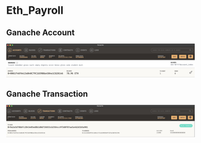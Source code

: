 # Eth_Payroll

## Ganache Account

![image of Ganache account](/ganacheaccount.jpg)

## Ganache Transaction

![image of Ganache transaction](/ganachetx.jpg)